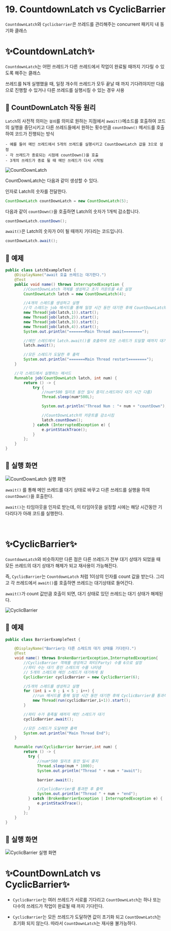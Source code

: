 # 19. CountdownLatch vs CyclicBarrier

`CountdownLatch`와 `Cyclicbarrier`은 쓰레드를 관리해주는 concurrent 패키지 내 동기화 클래스

# ✨CountdownLatch✨

`CountdownLatch`는 어떤 쓰레드가 다른 쓰레드에서 작업이 완료될 때까지 기다릴 수 있도록 해주는 클래스

쓰레드를 N개 실행했을 때, 일정 개수의 쓰레드가 모두 끝날 때 까지 기다려야지만 다음으로 진행할 수 있거나 다른 쓰레드를 실행시킬 수 있는 경우 사용

## 📌 CountDownLatch 작동 원리

`Latch`의 사전적 의미는 `걸쇠`를 의미로 원하는 지점에서 `await()`메소드를 호출하여 코드의 실행을 중단시키고 다른 쓰레드들에서 원하는 횟수만큼 `countDown()` 메서드를 호출하여 코드가 진행되는 방식

    - 예를 들어 메인 쓰레드에서 5개의 쓰레드를 실행시키고 CountDownLatch 값을 3으로 설정
    - 각 쓰레드가 종료되는 시점에 countDown()을 호출
    - 3개의 쓰레드가 종료 될 때 메인 쓰레드가 다시 시작됨

![CountDownLatch](img/countdownlatch.png)

CountDownLatch는 다음과 같이 생성할 수 있다.

인자로 Latch의 숫자를 전달한다.

```java
CountDownLatch countDownLatch = new CountDownLatch(5);
```

다음과 같이 `countDown()`을 호출하면 Latch의 숫자가 1개씩 감소합니다.

```java
countDownLatch.countDown();
```

`await()`은 Latch의 숫자가 0이 될 때까지 기다리는 코드입니다.

```java
countDownLatch.await();
```

## 📌 예제

```java
public class LatchExampleTest {
    @DisplayName("await 호출 쓰레드는 대기한다.")
    @Test
    public void name() throws InterruptedException {
        //CountDownLatch 객체를 생성하고 초기 카운트를 4로 설정
        CountDownLatch latch = new CountDownLatch(4);

        //4개의 스레드를 생성하고 실행
        //각 스레드는 job 메서드를 통해 일정 시간 동안 대기한 후에 CountDownLatch의 카운트를 감소시킴
        new Thread(job(latch,1)).start();
        new Thread(job(latch,2)).start();
        new Thread(job(latch,3)).start();
        new Thread(job(latch,4)).start();
        System.out.println("=======Main Thread await========");

        //메인 스레드에서 latch.await()를 호출하여 모든 스레드가 도달할 때까지 대기
        latch.await();

        //모든 스레드가 도달한 후 출력
        System.out.println("=======Main Thread restart========");
    }

    //각 스레드에서 실행하는 메서드
    Runnable job(CountDownLatch latch, int num) {
        return () -> {
            try {
                //num*500 밀리초 동안 일시 중지(스레드마다 대기 시간 다름)
                Thread.sleep(num*500L);

                System.out.println("Thread Num : "+ num + "countDown");

                //CountDownLatch의 카운트를 감소시킴
                latch.countDown();
            } catch (InterruptedException e) {
                e.printStackTrace();
            }
        };
    }
}
```

## 📌 실행 화면

![CountDownLatch 실행 화면](img/countdownlatch_result.png)

`await()` 를 통해 메인 쓰레드를 대기 상태로 바꾸고 다른 쓰레드를 실행을 하여 `countDown()`을 호출한다.

`await()`는 타임아웃을 인자로 받는데, 이 타임아웃을 설정할 시에는 해당 시간동안 기다리다가 아래 코드를 실행한다.

<br>

# ✨CyclicBarrier✨

`CountdownLatch`와 비슷하지만 다른 점은 다른 쓰레드가 전부 대기 상태가 되었을 때 모든 쓰레드의 대기 상태가 해제가 되고 재사용이 가능해진다.

즉, `CyclicBarrier`는 `CountdownLatch` 처럼 1이상의 인자를 count 값을 받는다. 그리고 각 쓰레드에서 `await()`를 호출하면 쓰레드는 대기상태로 들어간다.

`await()`가 count 값만큼 호출이 되면, 대기 상태로 있던 쓰레드는 대기 상태가 해제된다.

![CyclicBarrier](img/cyclicbarrier.png)

## 📌 예제

```java
public class BarrierExampleTest {

    @DisplayName("Barrier는 다른 스레드의 대기 상태를 기다린다.")
    @Test
    void name() throws BrokenBarrierException,InterruptedException{
        //CyclicBarrier 객체를 생성하고 파티(Party) 수를 6으로 설정
        //파티 수는 대기 중인 스레드의 수를 나타냄
        // 5개의 스레드와 메인 스레드가 대기하게 됨
        CyclicBarrier cyclicBarrier = new CyclicBarrier(6);

        //5개의 스레드를 생성하고 실행
        for (int i = 0 ; i < 5 ; i++) {
            //run 메서드를 통해 일정 시간 동안 대기한 후에 CyclicBarrier를 통과하여 계속 진행
            new Thread(run(cyclicBarrier,i+1)).start();
        }

        //파티 수가 충족될 때까지 메인 스레드가 대기
        cyclicBarrier.await();

        //모든 스레드가 도달하면 출력
        System.out.println("Main Thread End");
    }

    Runnable run(CyclicBarrier barrier,int num) {
        return () -> {
          try {
              //num*500 밀리초 동안 일시 중지
              Thread.sleep(num * 1000);
              System.out.println("Thread " + num + "await");

              barrier.await();

              //CyclicBarrier를 통과한 후 출력
              System.out.println("Thread " + num + "end");
          } catch (BrokenBarrierException | InterruptedException e) {
              e.printStackTrace();
          }
        };
    }
}
```

## 📌 실행 화면

![CyclicBarrier 실행 화면](img/cyclicbarrier_result.png)

# ✨CountDownLatch vs CyclicBarrier✨

- `CyclicBarrier`는 여러 쓰레드가 서로를 기다리고 `CountDownLatch`는 하나 또는 다수의 쓰레드가 작업이 완료될 때 까지 기다린다.

- `CyclicBarrier`는 모든 쓰레드가 도달하면 값이 초기화 되고 `CountDownLatch`는 초기화 되지 않는다. 따라서 `CountDownLatch`는 재사용 불가능하다.
